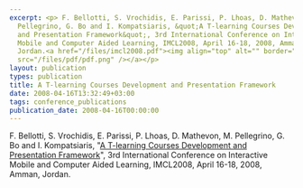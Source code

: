 ```yaml
---
excerpt: <p> F. Bellotti, S. Vrochidis, E. Parissi, P. Lhoas, D. Mathevon, M.
  Pellegrino, G. Bo and I. Kompatsiaris, &quot;A T-learning Courses Development
  and Presentation Framework&quot;, 3rd International Conference on Interactive
  Mobile and Computer Aided Learning, IMCL2008, April 16-18, 2008, Amman,
  Jordan.<a href="/files/imcl2008.pdf"><img align="top" alt="" border="0"
  src="/files/pdf/pdf.png" /></a></p>
layout: publication
types: publication
title: A T-learning Courses Development and Presentation Framework
date: 2008-04-16T13:32:49+03:00
tags: conference_publications
publication_date: 2008-04-16T00:00:00
---
```

F. Bellotti, S. Vrochidis, E. Parissi, P. Lhoas, D. Mathevon, M. Pellegrino, G. Bo and I. Kompatsiaris, "[A T-learning Courses Development and Presentation Framework](https://mklab.iti.gr/files/imcl2008.pdf)", 3rd International Conference on Interactive Mobile and Computer Aided Learning, IMCL2008, April 16-18, 2008, Amman, Jordan. 
